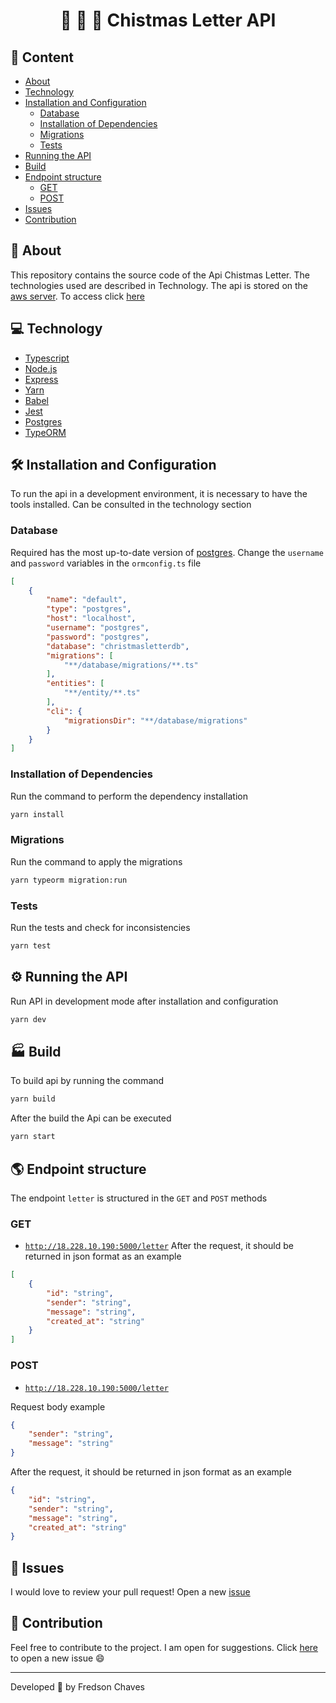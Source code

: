 <h1 align="center">
    🎅 🎁 🎄 Chistmas Letter API
</h1>

## 📌 Content

- [About](#-about)
- [Technology](#-technology)
- [Installation and Configuration](#-installation-and-configuration)
   - [Database](#database)
   - [Installation of Dependencies](#installation-of-dependencies)
   - [Migrations](#migrations)
   - [Tests](#tests)
- [Running the API](#-running-the-api)
- [Build](#-build)
- [Endpoint structure](#-endpoint-structure)
   - [GET](#GET)
   - [POST](#POST) 
- [Issues](#-issues)
- [Contribution](#-contribution)

## 🚀 About

This repository contains the source code of the Api Chistmas Letter. The technologies used are described in Technology. The api is stored on the [aws server](https://aws.amazon.com/pt/). To access click [here](http://18.228.10.190:5000/letter)

## 💻 Technology

- [Typescript](https://www.typescriptlang.org/)
- [Node.js](https://nodejs.org/en/)
- [Express](https://expressjs.com/pt-br/)
- [Yarn](https://yarnpkg.com/)
- [Babel](https://babeljs.io/)
- [Jest](https://jestjs.io/)
- [Postgres](https://www.postgresql.org/)
- [TypeORM](https://typeorm.io/#/)

## 🛠️ Installation and Configuration

To run the api in a development environment, it is necessary to have the tools installed. Can be consulted in the technology section

### Database

Required has the most up-to-date version of [postgres](https://www.postgresql.org/). Change the `username` and `password` variables in the `ormconfig.ts` file

```json
[
    {
        "name": "default",
        "type": "postgres",
        "host": "localhost",
        "username": "postgres",
        "password": "postgres",
        "database": "christmasletterdb",
        "migrations": [
            "**/database/migrations/**.ts"
        ],
        "entities": [
            "**/entity/**.ts"
        ],
        "cli": {
            "migrationsDir": "**/database/migrations"
        }
    }
]
```

### Installation of Dependencies

Run the command to perform the dependency installation

```bash
yarn install
```

### Migrations

Run the command to apply the migrations

```bash
yarn typeorm migration:run
```

### Tests

Run the tests and check for inconsistencies

```bash
yarn test
```

## ⚙️ Running the API

Run API in development mode after installation and configuration

```bash
yarn dev
```

## 🏭 Build

To build api by running the command

```bash
yarn build
```

After the build the Api can be executed

```bash
yarn start
```

## 🌎 Endpoint structure

The endpoint `letter` is structured in the `GET` and `POST` methods

### GET

- [`http://18.228.10.190:5000/letter`](http://18.228.10.190:5000/letter)
After the request, it should be returned in json format as an example
```json
[
    {
        "id": "string",
        "sender": "string",
        "message": "string",
        "created_at": "string"
    }
]
```


### POST

- [`http://18.228.10.190:5000/letter`](http://18.228.10.190:5000/letter)

Request body example 

```json
{
    "sender": "string",
    "message": "string"
}
```
After the request, it should be returned in json format as an example
```json
{
    "id": "string",
    "sender": "string",
    "message": "string",
    "created_at": "string"
}
```

## 🐛 Issues

I would love to review your pull request! Open a new [issue](https://github.com/fredsonchaves07/christmas-letter-api/issues)

## 🤝 Contribution

Feel free to contribute to the project. I am open for suggestions. Click [here](https://github.com/fredsonchaves07/christmas-letter-api/issues) to open a new issue :smile:


---
Developed :blue_heart: by  Fredson Chaves
